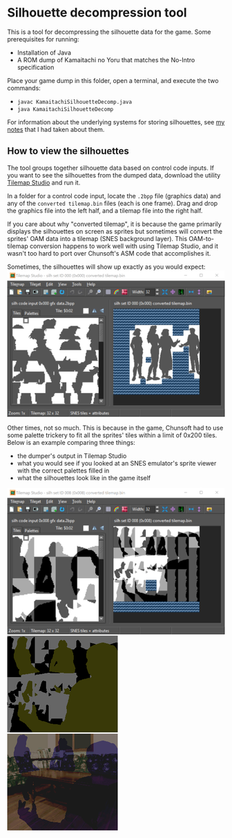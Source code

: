 # Silhouette decompression tool
This is a tool for decompressing the silhouette data for the game. Some prerequisites for running:
- Installation of Java
- A ROM dump of Kamaitachi no Yoru that matches the No-Intro specification

Place your game dump in this folder, open a terminal, and execute the two commands:
- `javac KamaitachiSilhouetteDecomp.java`
- `java KamaitachiSilhouetteDecomp`

For information about the underlying systems for storing silhouettes, see [my notes](/silhouettes/kamaitachi%20silhouette%20decompression.txt) that I had taken about them.

## How to view the silhouettes
The tool groups together silhouette data based on control code inputs. If you want to see the silhouettes from the dumped data, download the utility [Tilemap Studio](https://github.com/Rangi42/tilemap-studio) and run it.

In a folder for a control code input, locate the `.2bpp` file (graphics data) and any of the `converted tilemap.bin` files (each is one frame). Drag and drop the graphics file into the left half, and a tilemap file into the right half.

If you care about why "converted tilemap", it is because the game primarily displays the silhouettes on screen as sprites but sometimes will convert the sprites' OAM data into a tilemap (SNES background layer). This OAM-to-tilemap conversion happens to work well with using Tilemap Studio, and it wasn't too hard to port over Chunsoft's ASM code that accomplishes it.

Sometimes, the silhouettes will show up exactly as you would expect:\
![](/repo%20images/example%20silhouette%20-%20basic.png)

Other times, not so much. This is because in the game, Chunsoft had to use some palette trickery to fit all the sprites' tiles within a limit of 0x200 tiles. Below is an example comparing three things:
- the dumper's output in Tilemap Studio
- what you would see if you looked at an SNES emulator's sprite viewer with the correct palettes filled in
- what the silhouettes look like in the game itself

![](/repo%20images/example%20silhouette%20-%20not%20basic.png)
![](/repo%20images/silhouette%20set%20008%20in%20sprite%20viewer%20-%20gray%20bg.png)
![](/repo%20images/silhouette%20set%20008%20screenshot.png)
